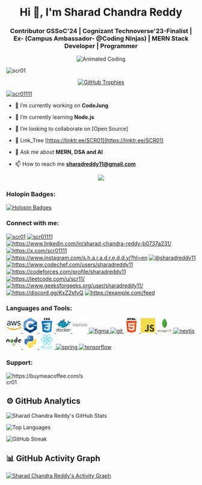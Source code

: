 <h1 align="center">Hi 👋, I'm Sharad Chandra Reddy</h1>
<h3 align="center"> Contributor GSSoC'24 | Cognizant Technoverse'23-Finalist | Ex- (Campus Ambassador- @Coding Ninjas) | MERN Stack Developer | Programmer </h3>

<p align="center">
  <img src="https://user-images.githubusercontent.com/74038190/218265814-3084a4ba-809c-4135-afc0-8685d0f634b3.gif" alt="Animated Coding" width="300" height="300" />
</p>

<p align="left"> <img src="https://komarev.com/ghpvc/?username=scr01&label=Profile%20views&color=0e75b6&style=flat" alt="scr01" /> </p>

<div align="center">
  <a href="https://github.com/ryo-ma/github-profile-trophy">
    <img src="https://github-profile-trophy.vercel.app/?username=scr01&margin-w=15&margin-h=15&column=7&theme=gruvbox" alt="GitHub Trophies" />
  </a>
</div>

<p align="left"> <a href="https://twitter.com/scr01111" target="blank"><img src="https://img.shields.io/twitter/follow/scr01111?logo=twitter&style=for-the-badge" alt="scr01111" /></a> </p>

- 🔭 I’m currently working on **CodeJung**

- 🌱 I’m currently learning **Node.js**

- 👯 I’m looking to collaborate on [Open Source]

- 🌴 Link_Tree [https://linktr.ee/SCR01](https://linktr.ee/SCR01)

- 💬 Ask me about **MERN, DSA and AI**

- 📫 How to reach me **sharadreddy11@gmail.com**

<p align="center">
  <img src="https://user-images.githubusercontent.com/74038190/225813708-98b745f2-7d22-48cf-9150-083f1b00d6c9.gif" width="600" heigh="400" />
</p>

<h3 align="left">Holopin Badges:</h3>
<p align="left">
  <a href="https://holopin.io/@scr01" target="blank">
    <img src="https://holopin.io/@scr01" alt="Holopin Badges" />
  </a>
</p>

<h3 align="left">Connect with me:</h3>
<p align="left">
<a href="https://dev.to/scr01" target="blank"><img align="center" src="https://raw.githubusercontent.com/rahuldkjain/github-profile-readme-generator/master/src/images/icons/Social/devto.svg" alt="scr01" height="30" width="40" /></a>
<a href="https://twitter.com/scr01111" target="blank"><img align="center" src="https://raw.githubusercontent.com/rahuldkjain/github-profile-readme-generator/master/src/images/icons/Social/twitter.svg" alt="scr01111" height="30" width="40" /></a>
<a href="https://linkedin.com/in/https://www.linkedin.com/in/sharad-chandra-reddy-b0737a231/" target="blank"><img align="center" src="https://raw.githubusercontent.com/rahuldkjain/github-profile-readme-generator/master/src/images/icons/Social/linked-in-alt.svg" alt="https://www.linkedin.com/in/sharad-chandra-reddy-b0737a231/" height="30" width="40" /></a>
<a href="https://stackoverflow.com/users/https://x.com/scr01111" target="blank"><img align="center" src="https://raw.githubusercontent.com/rahuldkjain/github-profile-readme-generator/master/src/images/icons/Social/stack-overflow.svg" alt="https://x.com/scr01111" height="30" width="40" /></a>
<a href="https://instagram.com/https://www.instagram.com/s.h.a.r.a.d.r.e.d.d.y/?hl=en" target="blank"><img align="center" src="https://raw.githubusercontent.com/rahuldkjain/github-profile-readme-generator/master/src/images/icons/Social/instagram.svg" alt="https://www.instagram.com/s.h.a.r.a.d.r.e.d.d.y/?hl=en" height="30" width="40" /></a>
<a href="https://medium.com/@sharadreddy11" target="blank"><img align="center" src="https://raw.githubusercontent.com/rahuldkjain/github-profile-readme-generator/master/src/images/icons/Social/medium.svg" alt="@sharadreddy11" height="30" width="40" /></a>
<a href="https://www.codechef.com/users/https://www.codechef.com/users/sharadreddy11" target="blank"><img align="center" src="https://cdn.jsdelivr.net/npm/simple-icons@3.1.0/icons/codechef.svg" alt="https://www.codechef.com/users/sharadreddy11" height="30" width="40" /></a>
<a href="https://codeforces.com/profile/https://codeforces.com/profile/sharadreddy11" target="blank"><img align="center" src="https://raw.githubusercontent.com/rahuldkjain/github-profile-readme-generator/master/src/images/icons/Social/codeforces.svg" alt="https://codeforces.com/profile/sharadreddy11" height="30" width="40" /></a>
<a href="https://www.leetcode.com/https://leetcode.com/u/scr11/" target="blank"><img align="center" src="https://raw.githubusercontent.com/rahuldkjain/github-profile-readme-generator/master/src/images/icons/Social/leet-code.svg" alt="https://leetcode.com/u/scr11/" height="30" width="40" /></a>
<a href="https://auth.geeksforgeeks.org/user/https://www.geeksforgeeks.org/user/sharadreddy11/" target="blank"><img align="center" src="https://raw.githubusercontent.com/rahuldkjain/github-profile-readme-generator/master/src/images/icons/Social/geeks-for-geeks.svg" alt="https://www.geeksforgeeks.org/user/sharadreddy11/" height="30" width="40" /></a>
<a href="https://discord.gg/https://discord.gg/KxZ2sfvQ" target="blank"><img align="center" src="https://raw.githubusercontent.com/rahuldkjain/github-profile-readme-generator/master/src/images/icons/Social/discord.svg" alt="https://discord.gg/KxZ2sfvQ" height="30" width="40" /></a>
<a href="/https://example.com/feed" target="blank"><img align="center" src="https://raw.githubusercontent.com/rahuldkjain/github-profile-readme-generator/master/src/images/icons/Social/rss.svg" alt="https://example.com/feed" height="30" width="40" /></a>
</p>

<h3 align="left">Languages and Tools:</h3>
<p align="left"> <a href="https://aws.amazon.com" target="_blank" rel="noreferrer"> <img src="https://raw.githubusercontent.com/devicons/devicon/master/icons/amazonwebservices/amazonwebservices-original-wordmark.svg" alt="aws" width="40" height="40"/> </a> <a href="https://www.w3schools.com/cpp/" target="_blank" rel="noreferrer"> <img src="https://raw.githubusercontent.com/devicons/devicon/master/icons/cplusplus/cplusplus-original.svg" alt="cplusplus" width="40" height="40"/> </a> <a href="https://www.w3schools.com/css/" target="_blank" rel="noreferrer"> <img src="https://raw.githubusercontent.com/devicons/devicon/master/icons/css3/css3-original-wordmark.svg" alt="css3" width="40" height="40"/> </a> <a href="https://www.docker.com/" target="_blank" rel="noreferrer"> <img src="https://raw.githubusercontent.com/devicons/devicon/master/icons/docker/docker-original-wordmark.svg" alt="docker" width="40" height="40"/> </a> <a href="https://expressjs.com" target="_blank" rel="noreferrer"> <img src="https://raw.githubusercontent.com/devicons/devicon/master/icons/express/express-original-wordmark.svg" alt="express" width="40" height="40"/> </a> <a href="https://www.figma.com/" target="_blank" rel="noreferrer"> <img src="https://www.vectorlogo.zone/logos/figma/figma-icon.svg" alt="figma" width="40" height="40"/> </a> <a href="https://git-scm.com/" target="_blank" rel="noreferrer"> <img src="https://www.vectorlogo.zone/logos/git-scm/git-scm-icon.svg" alt="git" width="40" height="40"/> </a> <a href="https://www.w3.org/html/" target="_blank" rel="noreferrer"> <img src="https://raw.githubusercontent.com/devicons/devicon/master/icons/html5/html5-original-wordmark.svg" alt="html5" width="40" height="40"/> </a> <a href="https://developer.mozilla.org/en-US/docs/Web/JavaScript" target="_blank" rel="noreferrer"> <img src="https://raw.githubusercontent.com/devicons/devicon/master/icons/javascript/javascript-original.svg" alt="javascript" width="40" height="40"/> </a> <a href="https://www.mongodb.com/" target="_blank" rel="noreferrer"> <img src="https://raw.githubusercontent.com/devicons/devicon/master/icons/mongodb/mongodb-original-wordmark.svg" alt="mongodb" width="40" height="40"/> </a> <a href="https://nextjs.org/" target="_blank" rel="noreferrer"> <img src="https://cdn.worldvectorlogo.com/logos/nextjs-2.svg" alt="nextjs" width="40" height="40"/> </a> <a href="https://nodejs.org" target="_blank" rel="noreferrer"> <img src="https://raw.githubusercontent.com/devicons/devicon/master/icons/nodejs/nodejs-original-wordmark.svg" alt="nodejs" width="40" height="40"/> </a> <a href="https://www.python.org" target="_blank" rel="noreferrer"> <img src="https://raw.githubusercontent.com/devicons/devicon/master/icons/python/python-original.svg" alt="python" width="40" height="40"/> </a> <a href="https://reactjs.org/" target="_blank" rel="noreferrer"> <img src="https://raw.githubusercontent.com/devicons/devicon/master/icons/react/react-original-wordmark.svg" alt="react" width="40" height="40"/> </a> <a href="https://spring.io/" target="_blank" rel="noreferrer"> <img src="https://www.vectorlogo.zone/logos/springio/springio-icon.svg" alt="spring" width="40" height="40"/> </a> <a href="https://www.tensorflow.org" target="_blank" rel="noreferrer"> <img src="https://www.vectorlogo.zone/logos/tensorflow/tensorflow-icon.svg" alt="tensorflow" width="40" height="40"/> </a> </p>

<h3 align="left">Support:</h3>
<p><a href="https://www.buymeacoffee.com/https://buymeacoffee.com/scr01"> <img align="left" src="https://cdn.buymeacoffee.com/buttons/v2/default-yellow.png" height="50" width="210" alt="https://buymeacoffee.com/scr01" /></a></p><br><br>

## ⚙️ GitHub Analytics

![Sharad Chandra Reddy's GitHub Stats](https://github-readme-stats.vercel.app/api?username=SCR01&show_icons=true&theme=dark)

![Top Languages](https://github-readme-stats.vercel.app/api/top-langs/?username=SCR01&layout=compact&theme=dark)

![GitHub Streak](https://github-readme-streak-stats.herokuapp.com/?user=SCR01&theme=dark)


## 📊 GitHub Activity Graph

[![Sharad Chandra Reddy's Activity Graph](https://github-readme-activity-graph.vercel.app/graph?username=SCR01&bg_color=0d1117&color=58a6ff&line=58a6ff&point=444c56&area=true&hide_border=true)](https://github.com/ashutosh00710/github-readme-activity-graph)


